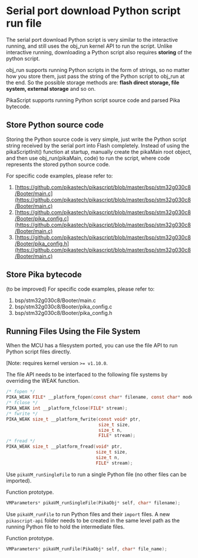 # Serial port download Python script run file

The serial port download Python script is very similar to the interactive running, and still uses the obj_run kernel API to run the script. Unlike interactive running, downloading a Python script also requires **storing** of the python script.
​

obj_run supports running Python scripts in the form of strings, so no matter how you store them, just pass the string of the Python script to obj_run at the end. So the possible storage methods are: **flash direct storage, file system, external storage** and so on.


PikaScript supports running Python script source code and parsed Pika bytecode.
## Store Python source code
Storing the Python source code is very simple, just write the Python script string received by the serial port into Flash completely. Instead of using the pikaScriptInit() function at startup, manually create the pikaMain root object, and then use obj_run(pikaMain, code) to run the script, where code represents the stored python source code.


For specific code examples, please refer to:

1. [https://github.com/pikastech/pikascript/blob/master/bsp/stm32g030c8/Booter/main.c](https://github.com/pikastech/pikascript/blob/master/bsp/stm32g030c8/Booter/main.c)
1. [https://github.com/pikastech/pikascript/blob/master/bsp/stm32g030c8/Booter/pika_config.c](https://github.com/pikastech/pikascript/blob/master/bsp/stm32g030c8/Booter/main.c)
1. [https://github.com/pikastech/pikascript/blob/master/bsp/stm32g030c8/Booter/pika_config.h](https://github.com/pikastech/pikascript/blob/master/bsp/stm32g030c8/Booter/main.c)
## Store Pika bytecode
(to be improved)
For specific code examples, please refer to:

1. bsp/stm32g030c8/Booter/main.c
1. bsp/stm32g030c8/Booter/pika_config.c
1. bsp/stm32g030c8/Booter/pika_config.h


## Running Files Using the File System

When the MCU has a filesystem ported, you can use the file API to run Python script files directly.

[Note: requires kernel version `>= v1.10.0`.

The file API needs to be interfaced to the following file systems by overriding the WEAK function.

``` C
/* fopen */
PIKA_WEAK FILE* __platform_fopen(const char* filename, const char* modes);
/* fclose */
PIKA_WEAK int __platform_fclose(FILE* stream);
/* fwrite */
PIKA_WEAK size_t __platform_fwrite(const void* ptr,
                                   size_t size,
                                   size_t n,
                                   FILE* stream);
/* fread */
PIKA_WEAK size_t __platform_fread(void* ptr,
                                  size_t size,
                                  size_t n,
                                  FILE* stream);
```

Use `pikaVM_runSingleFile` to run a single Python file (no other files can be imported).

Function prototype.

``` C
VMParameters* pikaVM_runSingleFile(PikaObj* self, char* filename);
```

Use `pikaVM_runFile` to run Python files and their `import` files. A new `pikascript-api` folder needs to be created in the same level path as the running Python file to hold the intermediate files.

Function prototype.

``` C
VMParameters* pikaVM_runFile(PikaObj* self, char* file_name);
```
